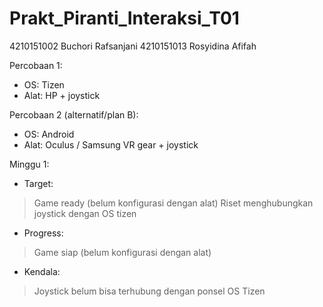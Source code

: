 # Prakt_Piranti_Interaksi_T01
4210151002 Buchori Rafsanjani
4210151013 Rosyidina Afifah

Percobaan 1:
- OS: Tizen
- Alat: HP + joystick

Percobaan 2 (alternatif/plan B):
- OS: Android
- Alat: Oculus / Samsung VR gear + joystick

Minggu 1:
- Target:
 > Game ready (belum konfigurasi dengan alat)
 > Riset menghubungkan joystick dengan OS tizen
- Progress:
 > Game siap (belum konfigurasi dengan alat)
- Kendala:
 > Joystick belum bisa terhubung dengan ponsel OS Tizen
